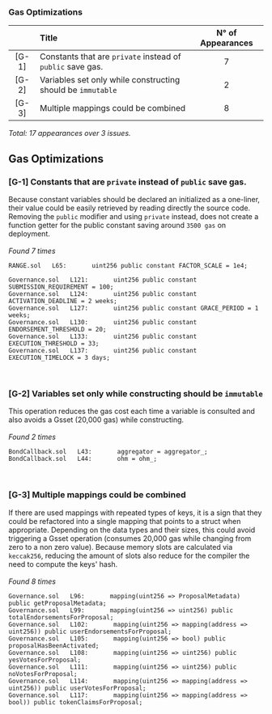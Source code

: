 <h3>Gas Optimizations</h3> 

|       | Title                                                                            | N° of Appearances |
| :---: | :------------------------------------------------------------------------------- | :---------------: |
| [G-1] | Constants that are <code>private</code> instead of <code>public</code> save gas. |         7         |
| [G-2] | Variables set only while constructing should be <code>immutable</code>           |         2         |
| [G-3] | Multiple mappings could be combined                                              |         8         |

<em>Total: 17 appearances over 3 issues.</em> 


 <h2>Gas Optimizations</h2> 
<h3> [G-1] Constants that are <code>private</code> instead of <code>public</code> save gas. </h3> 
Because constant variables should be declared an initialized as a one-liner, their value could be easily retrieved by reading directly the source code. Removing the <code>public</code> modifier and using <code>private</code> instead, does not create a function getter for the public constant saving around <code>3500 gas</code> on deployment.<br><br><em>Found 7 times</em>

```solidity
RANGE.sol   L65:       uint256 public constant FACTOR_SCALE = 1e4;
```
```solidity
Governance.sol   L121:       uint256 public constant SUBMISSION_REQUIREMENT = 100;
Governance.sol   L124:       uint256 public constant ACTIVATION_DEADLINE = 2 weeks;
Governance.sol   L127:       uint256 public constant GRACE_PERIOD = 1 weeks;
Governance.sol   L130:       uint256 public constant ENDORSEMENT_THRESHOLD = 20;
Governance.sol   L133:       uint256 public constant EXECUTION_THRESHOLD = 33;
Governance.sol   L137:       uint256 public constant EXECUTION_TIMELOCK = 3 days;
```
<br><h3> [G-2] Variables set only while constructing should be <code>immutable</code> </h3> 
This operation reduces the gas cost each time a variable is consulted and also avoids a Gsset (20,000 gas) while constructing. <br><br><em>Found 2 times</em>

```solidity
BondCallback.sol   L43:       aggregator = aggregator_;
BondCallback.sol   L44:       ohm = ohm_;
```
<br><h3> [G-3] Multiple mappings could be combined </h3> 
If there are used mappings with repeated types of keys, it is a sign that they could be refactored into a single mapping that points to a struct when appropriate. Depending on the data types and their sizes, this could avoid triggering a Gsset operation (consumes 20,000 gas while changing from zero to a non zero value). Because memory slots are calculated via <code>keccak256</code>, reducing the amount of slots also reduce for the compiler the need to compute the keys' hash.<br><br><em>Found 8 times</em>

```solidity
Governance.sol   L96:       mapping(uint256 => ProposalMetadata) public getProposalMetadata;
Governance.sol   L99:       mapping(uint256 => uint256) public totalEndorsementsForProposal;
Governance.sol   L102:       mapping(uint256 => mapping(address => uint256)) public userEndorsementsForProposal;
Governance.sol   L105:       mapping(uint256 => bool) public proposalHasBeenActivated;
Governance.sol   L108:       mapping(uint256 => uint256) public yesVotesForProposal;
Governance.sol   L111:       mapping(uint256 => uint256) public noVotesForProposal;
Governance.sol   L114:       mapping(uint256 => mapping(address => uint256)) public userVotesForProposal;
Governance.sol   L117:       mapping(uint256 => mapping(address => bool)) public tokenClaimsForProposal;
```
<br>